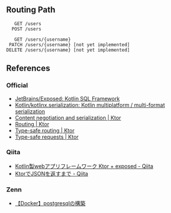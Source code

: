 ## Routing Path

```
   GET /users
  POST /users

   GET /users/{username}
 PATCH /users/{username} [not yet implemented]
DELETE /users/{username} [not yet implemented]
```

## References

### Official
* [JetBrains/Exposed: Kotlin SQL Framework](https://github.com/JetBrains/Exposed)
* [Kotlin/kotlinx.serialization: Kotlin multiplatform / multi-format serialization](https://github.com/Kotlin/kotlinx.serialization)
* [Content negotiation and serialization | Ktor](https://ktor.io/docs/serialization.html)
* [Routing | Ktor](https://ktor.io/docs/routing-in-ktor.html)
* [Type-safe routing | Ktor](https://ktor.io/docs/type-safe-routing.html)
* [Type-safe requests | Ktor](https://ktor.io/docs/type-safe-request.html)

### Qiita
* [Kotlin製webアプリフレームワーク Ktor + exposed - Qiita](https://qiita.com/swallowtail62/items/99d57c2ec65626e672b9)
* [KtorでJSONを返すまで - Qiita](https://qiita.com/KissyBnts/items/1e1caa636941391a380e#1-jackson-feature%E3%82%92install)

### Zenn
* [【Docker】postgresqlの構築](https://zenn.dev/re24_1986/articles/b76c3fd8f76aec)